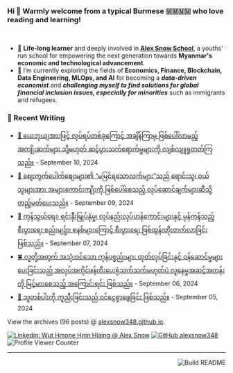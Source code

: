 ### Hi 👋 Warmly welcome from a typical Burmese 🇲🇲🇲🇲 who love reading and learning! 
<br>

- 🔭 **Life-long learner** and deeply involved in [**Alex Snow School**](https://www.alexsnowschool.org/), a youths' run school for empowering the next generation towards **Myanmar's economic and technological advancement**. 
- 🌱 I’m currently exploring the fields of **Economics, Finance, Blockchain, Data Engineering, MLOps, and AI** for becoming a **_data-driven economist_** and  **_challenging myself  to find solutions for global financial inclusion issues, especially for minorities_** such as immigrants and refugees.

### 📝 Recent Writing

<!-- writing starts -->
* [🌼 ယေဘုယျအားဖြင့် လုပ်ရပ်တစ်ခုကြောင့် အချိန်ကြာမှ ဖြစ်ပေါ်လာမည့် အကျိုးဆက်များ သို့မဟုတ် ဆင့်ပွားသက်ရောက်မှုများကို လျစ်လျူရှုတတ်ကြသည်။](https://alexsnow348.github.io/2024/09/10/journeytofinancialfreedom/) - September 10, 2024
* [🫶 စျေးကွက်ပေါက်စျေးများ၏ “မမြင်ရသောလက်များ”သည် ရောင်းသူ၊ ဝယ်သူများအား အများကောင်းကျိုးကို ဖြစ်ပေါ်စေသည့် လုပ်ဆောင်ချက်များဆီသို့ တည့်မတ်ပေးသည်။](https://alexsnow348.github.io/2024/09/09/journeytofinancialfreedom/) - September 09, 2024
* [🌿 ကုန်သွယ်ရေး၊ ရင်းနှီးမြှုပ်နှံမှု၊ လုပ်နည်းလုပ်ဟန်ကောင်းများနှင့် မှန်ကန်သည့် စီးပွားရေး စည်းမျဥ်း၊ စနစ်များကြောင့် စီးပွားရေး ဖြစ်ထွန်းတိုးတက်လာခြင်းဖြစ်သည်။](https://alexsnow348.github.io/2024/09/07/journeytofinancialfreedom/) - September 07, 2024
* [🍀 လူတို့အတွက် အသုံးဝင်သော ကုန်ပစ္စည်းများ ထုတ်လုပ်ခြင်းနှင့် ဝန်ဆောင်မှုများ ပေးခြင်းသည် အလုပ်အကိုင်ဖန်တီးပေးရုံသက်သက်မဟုတ်ပဲ လူနေမှုအဆင့်အတန်းကို မြင့်မားစေသည့် အကြောင်းရင်း ဖြစ်သည်။](https://alexsnow348.github.io/2024/09/06/journeytofinancialfreedom/) - September 06, 2024
* [💪 သူတစ်ပါးကို ကူညီးခြင်းသည် ဝင်ငွေရှာဖွေခြင်း ဖြစ်သည်။](https://alexsnow348.github.io/2024/09/05/journeytofinancialfreedom/) - September 05, 2024
<!-- writing ends -->

View the archives (<!-- writing_count starts -->96<!-- writing_count ends --> posts) @ [alexsnow348.github.io](https://alexsnow348.github.io/blog/).


[![Linkedin: Wut Hmone Hnin Hlaing @ Alex Snow](https://img.shields.io/badge/-AlexSnow-blue?style=flat-square&logo=Linkedin&logoColor=white&link=https://www.linkedin.com/in/wuthmonehninhlaing/)](https://www.linkedin.com/in/wuthmonehninhlaing/)
[![GitHub alexsnow348](https://img.shields.io/github/followers/alexsnow348?label=follow&style=social)](https://cdn.jsdelivr.net/npm/simple-icons@v3/icons/github.svg)
![Profile Viewer Counter](https://komarev.com/ghpvc/?username=alexsnow348&color=brightgreen)

---
<a href="https://github.com/alexsnow348/alexsnow348/actions"><img src="https://github.com/alexsnow348/alexsnow348/workflows/Build_README/badge.svg" align="right" alt="Build README"></a>